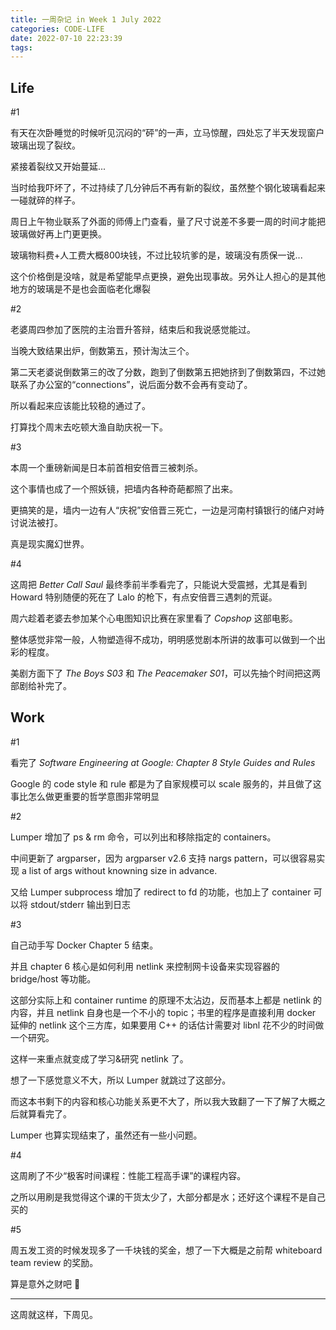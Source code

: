 ```yaml
---
title: 一周杂记 in Week 1 July 2022
categories: CODE-LIFE
date: 2022-07-10 22:23:39
tags:
---
```


## Life

\#1

有天在次卧睡觉的时候听见沉闷的“砰”的一声，立马惊醒，四处忘了半天发现窗户玻璃出现了裂纹。

紧接着裂纹又开始蔓延...

当时给我吓坏了，不过持续了几分钟后不再有新的裂纹，虽然整个钢化玻璃看起来一碰就碎的样子。

周日上午物业联系了外面的师傅上门查看，量了尺寸说差不多要一周的时间才能把玻璃做好再上门更更换。

玻璃物料费+人工费大概800块钱，不过比较坑爹的是，玻璃没有质保一说...

这个价格倒是没啥，就是希望能早点更换，避免出现事故。另外让人担心的是其他地方的玻璃是不是也会面临老化爆裂

\#2

老婆周四参加了医院的主治晋升答辩，结束后和我说感觉能过。

当晚大致结果出炉，倒数第五，预计淘汰三个。

第二天老婆说倒数第三的改了分数，跑到了倒数第五把她挤到了倒数第四，不过她联系了办公室的“connections”，说后面分数不会再有变动了。

所以看起来应该能比较稳的通过了。

打算找个周末去吃顿大渔自助庆祝一下。

\#3

本周一个重磅新闻是日本前首相安倍晋三被刺杀。

这个事情也成了一个照妖镜，把墙内各种奇葩都照了出来。

更搞笑的是，墙内一边有人“庆祝”安倍晋三死亡，一边是河南村镇银行的储户对峙讨说法被打。

真是现实魔幻世界。

\#4

这周把 _Better Call Saul_ 最终季前半季看完了，只能说大受震撼，尤其是看到 Howard 特别随便的死在了 Lalo 的枪下，有点安倍晋三遇刺的荒诞。

周六趁着老婆去参加某个心电图知识比赛在家里看了 _Copshop_ 这部电影。

整体感觉非常一般，人物塑造得不成功，明明感觉剧本所讲的故事可以做到一个出彩的程度。

美剧方面下了 _The Boys S03_ 和 _The Peacemaker S01_，可以先抽个时间把这两部剧给补完了。

## Work

\#1

看完了 _Software Engineering at Google: Chapter 8 Style Guides and Rules_

Google 的 code style 和 rule 都是为了自家规模可以 scale 服务的，并且做了这事比怎么做更重要的哲学意图非常明显

\#2

Lumper 增加了 ps & rm 命令，可以列出和移除指定的 containers。

中间更新了 argparser，因为 argparser v2.6 支持 nargs pattern，可以很容易实现 a list of args without knowning size in advance.

又给 Lumper subprocess 增加了 redirect to fd 的功能，也加上了 container 可以将 stdout/stderr 输出到日志

\#3

自己动手写 Docker Chapter 5 结束。

并且 chapter 6 核心是如何利用 netlink 来控制网卡设备来实现容器的 bridge/host 等功能。

这部分实际上和 container runtime 的原理不太沾边，反而基本上都是 netlink 的内容，并且 netlink 自身也是一个不小的 topic；书里的程序是直接利用 docker 延伸的 netlink 这个三方库，如果要用 C++ 的话估计需要对 libnl 花不少的时间做一个研究。

这样一来重点就变成了学习&研究 netlink 了。

想了一下感觉意义不大，所以 Lumper 就跳过了这部分。

而这本书剩下的内容和核心功能关系更不大了，所以我大致翻了一下了解了大概之后就算看完了。

Lumper 也算实现结束了，虽然还有一些小问题。

\#4

这周刷了不少“极客时间课程：性能工程高手课”的课程内容。

之所以用刷是我觉得这个课的干货太少了，大部分都是水；还好这个课程不是自己买的

\#5

周五发工资的时候发现多了一千块钱的奖金，想了一下大概是之前帮 whiteboard team review 的奖励。

算是意外之财吧 🤣

---

这周就这样，下周见。
